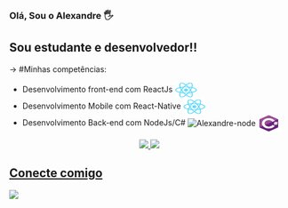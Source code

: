 ### Olá, Sou o Alexandre 🖐 
## Sou estudante e desenvolvedor!!

→ #Minhas competências:
  - Desenvolvimento front-end com ReactJs <img align="center" alt="Alexandre-React" height="30" width="40" src="https://raw.githubusercontent.com/devicons/devicon/master/icons/react/react-original.svg">
  - Desenvolvimento Mobile com React-Native <img align="center" alt="Alexandre-React" height="30" width="40" src="https://raw.githubusercontent.com/devicons/devicon/master/icons/react/react-original.svg">
  - Desenvolvimento Back-end com NodeJs/C# <img align="center" alt="Alexandre-node" height="30" width="40"  src="https://cdn.jsdelivr.net/gh/devicons/devicon/icons/nodejs/nodejs-original.svg" /> <img align="center" alt="Alexandre-Csharp" height="30" width="40" src="https://raw.githubusercontent.com/devicons/devicon/master/icons/csharp/csharp-original.svg">
  <div align="center">
    <a href="https://github.com/Alexandre-Nog-Oliveira">
      <img height="180em" src="https://github-readme-stats.vercel.app/api?username=Alexandre-Nog-Oliveira&show_icons=true&theme=onedark&include_all_commits=true&count_private=true"/>
      <img height="180em" src="https://github-readme-stats.vercel.app/api/top-langs/?username=Alexandre-Nog-Oliveira&layout=compact&langs_count=7&theme=dracula"/>
  </div>
  
   ## Conecte comigo 
  <div>
    <a href="https://www.linkedin.com/in/alexandre-oliveira-a63a431b6" target="_blank"><img src="https://img.shields.io/badge/-LinkedIn-%230077B5?style=for-the-        badge&logo=linkedin&logoColor=white" target="_blank"></a>
  </div>
